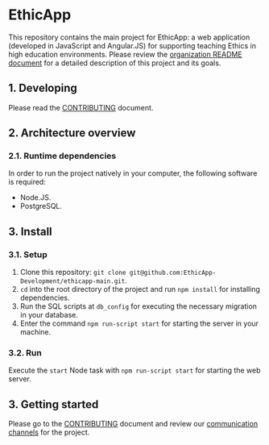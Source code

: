 # EthicApp

This repository contains the main project for EthicApp: a web application (developed in JavaScript and Angular.JS) for supporting teaching Ethics in high education environments. Please review the [organization README document](https://github.com/EthicApp-Development/organization#readme) for a detailed description of this project and its goals.

## 1. Developing

Please read the [CONTRIBUTING](./CONTRIBUTING.md) document.

## 2. Architecture overview

### 2.1. Runtime dependencies

In order to run the project natively in your computer, the following software is required:

- Node.JS.
- PostgreSQL. <!-- ? Which version(s)? -->

## 3. Install

<!-- TODO: enhance this when an actual well-isolated Dockerfile is made -->

### 3.1. Setup

1. Clone this repository: `git clone git@github.com:EthicApp-Development/ethicapp-main.git`.
2. `cd` into the root directory of the project and run `npm install` for installing dependencies.
3. Run the SQL scripts at `db_config` for executing the necessary migration in your database.
4. Enter the command `npm run-script start` for starting the server in your machine.

### 3.2. Run

Execute the `start` Node task with `npm run-script start` for starting the web server.

<!-- TODO: document logging (if complex logging exists) and testing (after it gets implemented) -->

## 3. Getting started

Please go to the [CONTRIBUTING](./CONTRIBUTING.md) document and review our [communication channels](https://github.com/EthicApp-Development/organization/blob/master/CONTRIBUTING.md) for the project.
